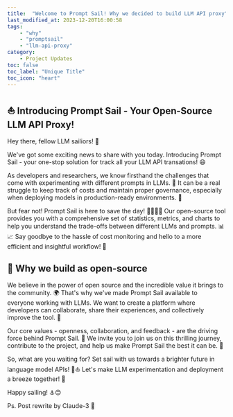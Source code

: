 ```yaml
---
title:  "Welcome to Prompt Sail! Why we decided to build LLM API proxy"
last_modified_at: 2023-12-20T16:00:58
tags: 
    - "why"
    - "promptsail" 
    - "llm-api-proxy"
category: 
    - Project Updates
toc: false
toc_label: "Unique Title"
toc_icon: "heart"
---
```




## ⛵ Introducing Prompt Sail - Your Open-Source LLM API Proxy! 

Hey there, fellow LLM sailiors! 👋 

We've got some exciting news to share with you today. Introducing Prompt Sail - your one-stop solution for track all your LLM API transations! 😄
<!--more-->

As developers and researchers, we know firsthand the challenges that come with experimenting with different prompts in LLMs. 🤔 It can be a real struggle to keep track of costs and maintain proper governance, especially when deploying models in production-ready environments. 💸

But fear not! Prompt Sail is here to save the day! 🦸‍♀️🦸‍♂️ Our open-source tool provides you with a comprehensive set of statistics, metrics, and charts to help you understand the trade-offs between different LLMs and prompts. 📊📈 
Say goodbye to the hassle of cost monitoring and hello to a more efficient and insightful workflow! 💪


## 🚀 Why we build as open-source

We believe in the power of open source and the incredible value it brings to the community. 🌍 That's why we've made Prompt Sail available to everyone working with LLMs. We want to create a platform where developers can collaborate, share their experiences, and collectively improve the tool. 🤝

Our core values - openness, collaboration, and feedback - are the driving force behind Prompt Sail. 🌟 We invite you to join us on this thrilling journey, contribute to the project, and help us make Prompt Sail the best it can be. 🚀

So, what are you waiting for? Set sail with us towards a brighter future in language model APIs! 🌅⛵️ Let's make LLM experimentation and deployment a breeze together! 💨


Happy sailing! ⚓️😊


Ps. Post rewrite by Claude-3  🤖